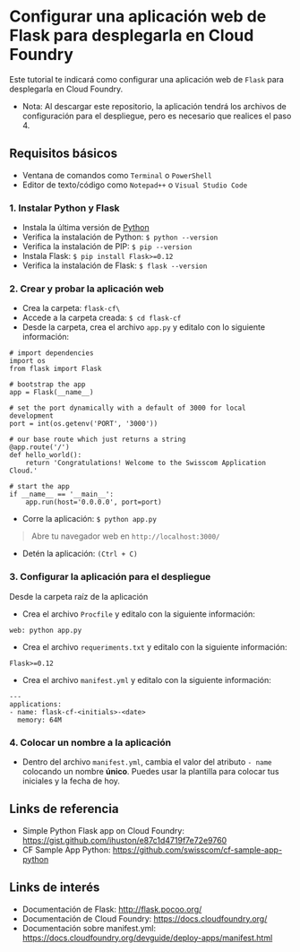 # Configurar una aplicación web de Flask para desplegarla en Cloud Foundry

Este tutorial te indicará como configurar una aplicación web de `Flask` para desplegarla en Cloud Foundry.

* Nota: Al descargar este repositorio, la aplicación tendrá los archivos de configuración para el despliegue, pero es necesario que realices el paso 4.

## Requisitos básicos
* Ventana de comandos como `Terminal` o `PowerShell`
* Editor de texto/código como `Notepad++` o `Visual Studio Code`

### 1. Instalar Python y Flask
* Instala la última versión de [Python](https://www.python.org/downloads/)
* Verifica la instalación de Python: `$ python --version`
* Verifica la instalación de PIP: `$ pip --version`
* Instala Flask: `$ pip install Flask>=0.12`
* Verifica la instalación de Flask: `$ flask --version`

### 2. Crear y probar la aplicación web
* Crea la carpeta: `flask-cf\`
* Accede a la carpeta creada: `$ cd flask-cf`
* Desde la carpeta, crea el archivo `app.py` y editalo con lo siguiente información:
```
# import dependencies
import os
from flask import Flask

# bootstrap the app
app = Flask(__name__)

# set the port dynamically with a default of 3000 for local development
port = int(os.getenv('PORT', '3000'))

# our base route which just returns a string
@app.route('/')
def hello_world():
    return 'Congratulations! Welcome to the Swisscom Application Cloud.'

# start the app
if __name__ == '__main__':
    app.run(host='0.0.0.0', port=port)
```
* Corre la aplicación: `$ python app.py`
> Abre tu navegador web en `http://localhost:3000/`
* Detén la aplicación: `(Ctrl + C)`

### 3. Configurar la aplicación para el despliegue
Desde la carpeta raíz de la aplicación
* Crea el archivo `Procfile` y editalo con la siguiente información:
```
web: python app.py
```
* Crea el archivo `requeriments.txt` y editalo con la siguiente información:
```
Flask>=0.12
```
* Crea el archivo `manifest.yml` y editalo con la siguiente información:
```
---
applications:
- name: flask-cf-<initials>-<date>
  memory: 64M
```

### 4. Colocar un nombre a la aplicación
* Dentro del archivo `manifest.yml`, cambia el valor del atributo `- name` colocando un nombre **único**. Puedes usar la plantilla para colocar tus iniciales y la fecha de hoy.

## Links de referencia
* Simple Python Flask app on Cloud Foundry: https://gist.github.com/ihuston/e87c1d4719f7e72e9760
* CF Sample App Python: https://github.com/swisscom/cf-sample-app-python

## Links de interés
* Documentación de Flask: http://flask.pocoo.org/
* Documentación de Cloud Foundry: https://docs.cloudfoundry.org/ 
* Documentación sobre manifest.yml: https://docs.cloudfoundry.org/devguide/deploy-apps/manifest.html